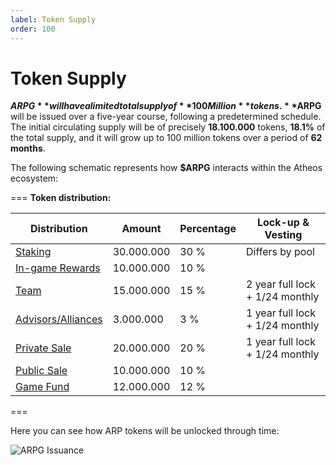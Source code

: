 ```yaml
---
label: Token Supply
order: 100
---
```

# Token Supply 

**$ARPG** will have a limited total supply of **100 Million** tokens.  **$ARPG** will be issued over a five-year course, following a predetermined schedule. The initial circulating supply will be of precisely **18.100.000** tokens, **18.1%** of the total supply,  and it will grow up to 100 million tokens over a period of **62 months**. 

The following schematic represents how **$ARPG** interacts within the Atheos ecosystem:

=== **Token distribution:**

Distribution       | Amount       | Percentage | Lock-up & Vesting
---                | ---          | ---        | ---
[Staking](https://atheosgame.github.io/tokenomics/tokensupply/staking/)                | 30.000.000   | 30 % | Differs by pool
[In-game Rewards](https://atheosgame.github.io/tokenomics/tokensupply/ingamerewards/)  | 10.000.000   | 10 % |
[Team](https://atheosgame.github.io/tokenomics/tokensupply/team/)                      | 15.000.000   | 15 % | 2 year full lock + 1/24 monthly
[Advisors/Alliances](https://atheosgame.github.io/tokenomics/tokensupply/advisors/)    | 3.000.000    | 3 %  | 1 year full lock + 1/24 monthly
[Private Sale](https://atheosgame.github.io/tokenomics/tokensupply/privatesale/)       | 20.000.000   | 20 % | 1 year full lock + 1/24 monthly
[Public Sale](https://atheosgame.github.io/tokenomics/tokensupply/publicsale/)         | 10.000.000   | 10 % |
[Game Fund](https://atheosgame.github.io/tokenomics/tokensupply/gamefund/)             | 12.000.000   | 12 % |
===

Here you can see how ARP tokens will be unlocked through time:

![ARPG Issuance](https://user-images.githubusercontent.com/47843020/170882803-ecf622e7-2fb7-4675-a22e-158365fdbf25.png)


